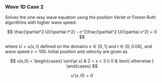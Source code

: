 ### Wave 1D Case 2

Solves the one-way wave equation using the position Verlet or Forest-Ruth algorithms with higher wave speed.

$$
\frac{\partial^2 U}{\partial t^2} - c^2\frac{\partial^2 U}{\partial x^2} = 0
$$

where $U=u(x,t)$ defined on the domains $x\in[0,1]$ and $t\in[0,0.06]$, and wave speed $c=100$. Initial position and velocity are given as

$$
u(x,0) = \begin{cases}
    \sin(\pi x) & 2 < x < 3 \\
    0 & \text{ otherwise }
\end{cases}
$$

$$
u'(x,0) = 0
$$